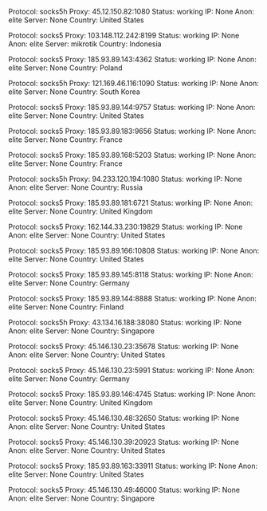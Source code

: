 Protocol: socks5h
Proxy: 45.12.150.82:1080
Status: working
IP: None
Anon: elite
Server: None
Country: United States

Protocol: socks5
Proxy: 103.148.112.242:8199
Status: working
IP: None
Anon: elite
Server: mikrotik
Country: Indonesia

Protocol: socks5
Proxy: 185.93.89.143:4362
Status: working
IP: None
Anon: elite
Server: None
Country: Poland

Protocol: socks5h
Proxy: 121.169.46.116:1090
Status: working
IP: None
Anon: elite
Server: None
Country: South Korea

Protocol: socks5
Proxy: 185.93.89.144:9757
Status: working
IP: None
Anon: elite
Server: None
Country: United States

Protocol: socks5
Proxy: 185.93.89.183:9656
Status: working
IP: None
Anon: elite
Server: None
Country: France

Protocol: socks5
Proxy: 185.93.89.168:5203
Status: working
IP: None
Anon: elite
Server: None
Country: France

Protocol: socks5h
Proxy: 94.233.120.194:1080
Status: working
IP: None
Anon: elite
Server: None
Country: Russia

Protocol: socks5
Proxy: 185.93.89.181:6721
Status: working
IP: None
Anon: elite
Server: None
Country: United Kingdom

Protocol: socks5
Proxy: 162.144.33.230:19829
Status: working
IP: None
Anon: elite
Server: None
Country: United States

Protocol: socks5
Proxy: 185.93.89.166:10808
Status: working
IP: None
Anon: elite
Server: None
Country: United States

Protocol: socks5
Proxy: 185.93.89.145:8118
Status: working
IP: None
Anon: elite
Server: None
Country: Germany

Protocol: socks5
Proxy: 185.93.89.144:8888
Status: working
IP: None
Anon: elite
Server: None
Country: Finland

Protocol: socks5h
Proxy: 43.134.16.188:38080
Status: working
IP: None
Anon: elite
Server: None
Country: Singapore

Protocol: socks5
Proxy: 45.146.130.23:35678
Status: working
IP: None
Anon: elite
Server: None
Country: United States

Protocol: socks5
Proxy: 45.146.130.23:5991
Status: working
IP: None
Anon: elite
Server: None
Country: Germany

Protocol: socks5
Proxy: 185.93.89.146:4745
Status: working
IP: None
Anon: elite
Server: None
Country: United Kingdom

Protocol: socks5
Proxy: 45.146.130.48:32650
Status: working
IP: None
Anon: elite
Server: None
Country: United States

Protocol: socks5
Proxy: 45.146.130.39:20923
Status: working
IP: None
Anon: elite
Server: None
Country: United States

Protocol: socks5
Proxy: 185.93.89.163:33911
Status: working
IP: None
Anon: elite
Server: None
Country: United States

Protocol: socks5
Proxy: 45.146.130.49:46000
Status: working
IP: None
Anon: elite
Server: None
Country: Singapore

